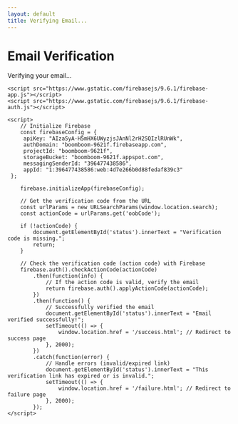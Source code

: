 ```yaml
---
layout: default
title: Verifying Email...
---
```


 
  
<head>
    <meta charset="UTF-8">
    <meta name="viewport" content="width=device-width, initial-scale=1.0">
    <title>Email Verification</title>
</head>
<body>
    <h1>Email Verification</h1>
    <p id="status">Verifying your email...</p>

    <script src="https://www.gstatic.com/firebasejs/9.6.1/firebase-app.js"></script>
    <script src="https://www.gstatic.com/firebasejs/9.6.1/firebase-auth.js"></script>

    <script>
        // Initialize Firebase
        const firebaseConfig = {
         apiKey: "AIzaSyA-H5mHX6UWyzjsJAnNl2rH2SQIzlRUnWk",
         authDomain: "boomboom-9621f.firebaseapp.com",
         projectId: "boomboom-9621f",
         storageBucket: "boomboom-9621f.appspot.com",
         messagingSenderId: "396477438586",
         appId: "1:396477438586:web:4d7e266b0d88fedaf839c3"
     };
     
        firebase.initializeApp(firebaseConfig);

        // Get the verification code from the URL
        const urlParams = new URLSearchParams(window.location.search);
        const actionCode = urlParams.get('oobCode');

        if (!actionCode) {
            document.getElementById('status').innerText = "Verification code is missing.";
            return;
        }

        // Check the verification code (action code) with Firebase
        firebase.auth().checkActionCode(actionCode)
            .then(function(info) {
                // If the action code is valid, verify the email
                return firebase.auth().applyActionCode(actionCode);
            })
            .then(function() {
                // Successfully verified the email
                document.getElementById('status').innerText = "Email verified successfully!";
                setTimeout(() => {
                    window.location.href = '/success.html'; // Redirect to success page
                }, 2000);
            })
            .catch(function(error) {
                // Handle errors (invalid/expired link)
                document.getElementById('status').innerText = "This verification link has expired or is invalid.";
                setTimeout(() => {
                    window.location.href = '/failure.html'; // Redirect to failure page
                }, 2000);
            });
    </script>
</body>
</html>

